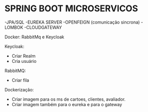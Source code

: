 # SPRING BOOT MICROSERVICOS

-JPA/SQL
-EUREKA SERVER
-OPENFEIGN (comunicação sincrona)
-LOMBOK
-CLOUDGATEWAY

Docker: RabbitMq e Keycloak

Keycloak:
- Criar Realm
- Cria usuário

RabbitMQ:
- Criar fila

Dockerização:
- Criar imagem para os ms de cartoes, clientes, avaliador.
- Criar imagem também para o eureka e para o gateway